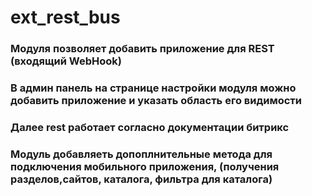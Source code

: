 # ext_rest_bus
### Модуля позволяет добавить приложение для REST (входящий WebHook)

### В админ панель на странице настройки модуля можно добавить приложение и указать область его видимости
### Далее rest работает согласно документации битрикс
### Модуль добавляеть допоплнительные метода для подключения мобильного приложения, (получения разделов,сайтов, каталога, фильтра для каталога)  